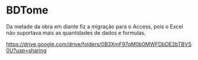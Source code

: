 # BDTome
Da metade da obra em diante fiz a migração para o Access, pois o Excel não suportava mais as quantidades de dados e formulas. 

https://drive.google.com/drive/folders/0B3XmF97qM0b0MWFDbDE2bTBVS0U?usp=sharing
